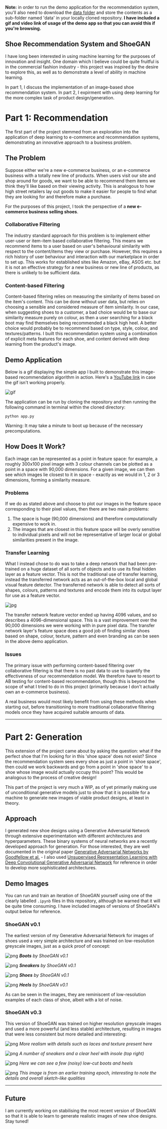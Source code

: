 
<b> Note:</b> in order to run the demo application for the recommendation system, you'll also need to download the [data folder](https://drive.google.com/open?id=1vKgJSd2IpW1zfDVQGK6_wW4WptFd3lr6) and store the contents as a sub-folder named 'data' in your locally cloned repository. <b>I have included a gif and video link of usage of the demo app so that you can avoid this if you're browsing.</b>

## Shoe Recommendation System and ShoeGAN

I have long been interested in using machine learning for the purposes of innovation and insight. One domain which I believe could be quite fruitful is in the commercial fashion industry - this project was inspired by the desire to explore this, as well as to demonstrate a level of ability in machine learning. 

In part 1, I discuss the implementation of an image-based shoe recommendation system. In part 2, I expirment with using deep learning for the more complex task of product design/generation.

# <b>Part 1: Recommendation</b>

The first part of the project stemmed from an exploration into the application of deep learning to e-commerce and recommendation systems, demonstrating an innovative approach to a business problem.

## The Problem

Suppose either we're a new e-commerce business, or an e-commerce business with a totally new line of products. When users visit our site and shop around for goods, we want to be able to recommend them items we think they'll like based on their viewing activity. This is analogous to how high street retailers lay out goods to make it easier for people to find what they are looking for and therefore make a purchase.

For the purposes of this project, I took the perspective of a <b>new e-commerce business selling shoes</b>.

### Collaborative Filtering

The industry standard approach for this problem is to implement either user-user or item-item based collaborative filtering. This means we recommend items to a user based on user's behavioural similarity with respect to the content/items they view or purchase. However, this requires a rich history of user behaviour and interaction with our marketplace in order to set up. This works for established sites like Amazon, eBay, ASOS etc. but it is not an effective strategy for a new business or new line of products, as there is unlikely to be sufficient data.

### Content-based Filtering

Content-based filtering relies on measuring the similarity of items based on the item's content. This can be done without user data, but relies on choosing a sensible and considered measure of item similarity. In our case, when suggesting shoes to a customer, a bad choice would be to base our similarity measure purely on colour, as then a user searching for a black boot may find themselves being recommended a black high heel. A better choice would probably be to recommend based on type, style, colour, and textures/patterns. I built this recommendation system using a combination of explicit meta features for each shoe, and content derived with deep learning from the product's image.


## Demo Application

Below is a gif displaying the simple app I built to demonstrate this image-based recommendation algorithm in action. Here's a [YouTube link](https://youtu.be/BPpdEfH10ao) in case the gif isn't working properly.

![gif](media/demo.gif)

The application can be run by cloning the repository and then running the following command in terminal within the cloned directory:

```
python app.py
```

Warning: It may take a minute to boot up because of the necessary precomputations.

## How Does It Work?

Each image can be represented as a point in feature space: for example, a roughly 300x100 pixel image with 3 colour channels can be plotted as a point in a space with 90,000 dimensions. For a given image, we can then see which images lie closest to it in space - exactly as we would in 1, 2 or 3 dimensions, forming a similarity measure.

### Problems

If we do as stated above and choose to plot our images in the feature space corresponding to their pixel values, then there are two main problems:

1. The space is huge (90,000 dimensions) and therefore computationally expensive to work in.
2. The images that are closest in this feature space will be overly sensitive to individual pixels and will not be representative of larger local or global similarities present in the image.

### Transfer Learning

What I instead chose to do was to take a deep network that had been pre-trained on a huge dataset of all sorts of objects and to use its final hidden layer as a feature vector. This is not the traditional use of transfer learning, instead the transferred network acts as an out-of-the-box local and global visual feature detector. The transferred network is able to detect all sorts of shapes, colours, patterns and textures and encode them into its output layer for use as a feature vector.

![jpg](media/transfer.jpg)

The transfer network feature vector ended up having 4096 values, and so describes a 4096-dimensional space. This is a vast improvement over the 90,000 dimensions we were working with in pure pixel data. The transfer network layer's feature space does a good job of finding similar shoes based on shape, colour, texture, pattern and even branding as can be seen in the above demo application.

### Issues

The primary issue with performing content-based filtering over collaborative filtering is that there is no past data to use to quantify the effectiveness of our recommendation model. We therefore have to resort to AB testing for content-based recommendation, though this is beyond the scope of what I tried to do in this project (primarily because I don't actually own an e-commerce business).

A real business would most likely benefit from using these methods when starting out, before transitioning to more traditional collaborative filtering models once they have acquired suitable amounts of data.

___

# <b>Part 2: Generation</b>

This extension of the project came about by asking the question: what if the perfect shoe that I'm looking for in this 'shoe space' does not exist? Since the recommendation system sees every shoe as just a point in 'shoe space', then could we work backwards and go from a point in 'shoe space' to a shoe whose image would actually occupy this point? This would be analogous to the process of creative design!

This part of the project is very much a WIP, as of yet primarily making use of unconditional generative models just to show that it is possible for a machine to generate new images of viable product designs, at least in theory.

## Approach

I generated new shoe designs using a Generative Adversarial Network through extensive experimentation with different architectures and hyperparameters. These binary systems of neural networks are a recently developed approach for generation. For those interested, they are well documented in the original paper [Generative Adversarial Networks by Goodfellow et al.](https://arxiv.org/abs/1406.2661) - I also used [Unsupervised Representation Learning with Deep Convolutional Generative Adversarial Network](https://arxiv.org/abs/1511.06434) for reference in order to develop more sophisticated architectures.

## Demo Images

You can run and train an iteration of ShoeGAN yourself using one of the clearly labelled `.ipynb` files in this repository, although be warned that it will be quite time consuming. I have included images of versions of ShoeGAN's output below for reference.

### ShoeGAN v0.1

The earliest version of my Generative Adversarial Network for images of shoes used a very simple architecture and was trained on low-resolution greyscale images, just as a quick proof of concept:

![png](media/0-01Boots.png)
*<b>Boots</b> by ShoeGAN v0.1*

![png](media/0-01Sneakers.png)
*<b>Sneakers</b> by ShoeGAN v0.1*

![png](media/0-01Shoes.png)
*<b>Shoes</b> by ShoeGAN v0.1*

![png](media/0-01Heels.png)
*<b>Heels</b> by ShoeGAN v0.1*

As can be seen in the images, they are reminiscent of low-resolution examples of each class of shoe, albeit with a lot of noise.

### ShoeGAN v0.3


This version of ShoeGAN was trained on higher resolution greyscale images and used a more powerful (and less stable) architecture, resulting in images that were less consistent but more detailed and interesting:

![png](media/0-03Quite.png)
*More realism with details such as laces and texture present here*

![png](media/0-03Boring.png)
*A number of sneakers and a clear heel with insole (top right)*


![png](media/0-03Crazy.png)
*Here we can see a few (noisy) low-cut boots and heels*

![png](media/0-03Crazy2.png)
*This image is from an earlier training epoch, interesting to note the details and overall sketch-like qualities*

___

## Future

I am currently working on stabilising the most recent version of ShoeGAN so that it is able to learn to generate realistic images of new shoe designs. Stay tuned!
